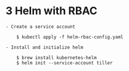 # 3 Helm with RBAC

    - Create a service account

        $ kubectl apply -f helm-rbac-config.yaml

    - Install and initialize helm

        $ brew install kubernetes-helm
        $ helm init --service-account tiller



